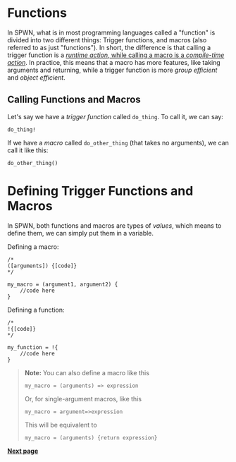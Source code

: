 # Functions

In SPWN, what is in most programming languages called a "function" is divided into two different things: Trigger functions, and macros (also referred to as just "functions"). In short, the difference is that calling a trigger function is a [_runtime action_, while calling a macro is a _compile-time action_](compiletime.md).
In practice, this means that a macro has more features, like taking arguments and returning, while a trigger function is more _group efficient_ and _object efficient_.

## Calling Functions and Macros

Let's say we have a _trigger function_ called `do_thing`. To call it, we can say:

```spwn
do_thing!
```

If we have a _macro_ called `do_other_thing` (that takes no arguments), we can call it like this:

```spwn
do_other_thing()
```

# Defining Trigger Functions and Macros

In SPWN, both functions and macros are types of _values_, which means to define them, we can simply put them in a variable.

Defining a macro:

```spwn
/*
([arguments]) {[code]}
*/

my_macro = (argument1, argument2) {
    //code here
}
```

Defining a function:

```spwn
/*
!{[code]}
*/

my_function = !{
    //code here
}
```

> **Note:** You can also define a macro like this
>
> `my_macro = (arguments) => expression`
>
> Or, for single-argument macros, like this
>
> `my_macro = argument=>expression`
>
> This will be equivalent to
>
> `my_macro = (arguments) {return expression}`

[**Next page**](triggerlanguage/4control_flow.md)
